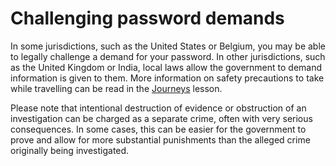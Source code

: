 [Title]: # (Challenging password demands)
[Difficulty]: # (Expert)
[Order]: # (11)

# Challenging password demands

In some jurisdictions, such as the United States or Belgium, you may be able to legally challenge a demand for your password. In other jurisdictions, such as the United Kingdom or India, local laws allow the government to demand information is given to them. More information on safety precautions to take while travelling can be read in the [Journeys](umbrella://lesson/journeys) lesson.

Please note that intentional destruction of evidence or obstruction of an investigation can be charged as a separate crime, often with very serious consequences. In some cases, this can be easier for the government to prove and allow for more substantial punishments than the alleged crime originally being investigated.
 